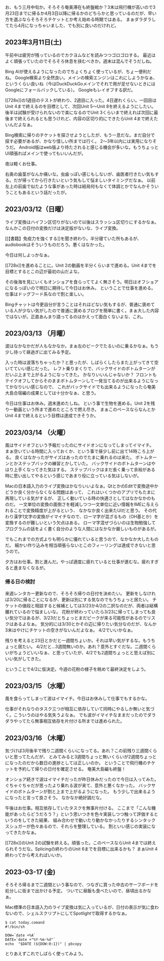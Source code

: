 お、もう三月中旬か。そろそろ奄美滞在も終盤戦か？3末は飛行機が高いので3月23日までに帰るか4月3日以降に帰るかのどちらかと思っているのだが、早い方を選ぶならそろそろチケットとか考え始める時期ではある。
まぁダラダラしてたら4月になっちゃいました、でも別に良いのだけれど。

## 2023年3月11日(土)

午前中は疲労が残っているのでカクヨムなどを読みつつゴロゴロする。
最近はよく頑張っていたのでそろそろ休息を挟むべきか。週末は混んでそうだしね。

Bing AIが使えるようになったのでちょくちょく使っているが、ちょー便利だね。
Google検索より全然良い。メインの検索エンジンはこれにしようかなぁ、というくらい良いね（今はDuckDuckGoメインでそれで用が足せないときにはGoogleにフォールバックしている）。
Googleもレイオフする訳だ。

[[728x]]の1週目のテストが終わり、2週目に入った。4日遅れくらい。一回目はUnit 4まで終えるのを目標として、次回Unit 5〜Unit 8を終えるようにしたい。
後半は試験が受けられないので楽になるのでUnit 3くらいまで終えれば次回に最後まで終えられるとも思うけれど、内容の区切り的にできたらUnit 4まで終えたいんだよなぁ。

Bing検索に帰りのチケットを探させようとしたが、もう一息だな。まだ自分で探す必要があるが、かなり惜しい所までは行く。
2〜3年以内には実用になりそうだ。
Android版はweb版より待たされると感じる機会が多いな。もうちょっとUI頑張ればメインで使ってもいいんだが。

夜は軽くお仕事。

右奥の歯茎がなんか痛いな。虫歯っぽい感じもしないが、歯医者行きたい気もする。だが帰ってから行きたいという気もして悩ましいタイミングだなぁ。
以前左上の前歯で似たような事があった時は結局何もなくて体調とかでなんかそういうこともあるという話だったが。

## 2023/03/12（日曜）

ライブ変換はハイフン区切りがないので以後はスラッシュ区切りにするかなぁ。なんかこの日付の変換だけは決定版がないな、ライブ変換。

[[【書籍】免疫力を強くする]]を聞き終わり。半分寝ていた所もあるが、audiobookはそういうものだろう。悪くはなかった。

今日は何しよっかなぁ。

[[728x]]を進めることに。Unit 2の動画を半分くらいまで進める。Unit 4までを目標とするとこの辺が最初の山だよな。

その後海を見にいくもオンショアを食らっててよく無さそう。明日はオフショアになるっぽいので明日に期待して今日はお休み。
ということで仕事を進める。
仕事はドッグフード系なので割と楽しい。

Bingチャットは今更自分が言うことはそれほどない気もするが、普通に褒めている人が少ない気がしたので普通に褒めるブログを簡単に書く。まぁ大した内容ではないが。正直あんまり語ってるのはかえって面白くないよな、これ。

## 2023/03/13 （月曜）

波はなかなかだが人もなかなか。まぁ左のピークでたるいのに乗るかなぁ。もう少し待って昼過ぎに出てみる予定。

入った時は波落ちちゃったか？と思ったが、しばらくしたらまた上がってきて空いてていい感じだった。
レフト乗りまくりで、バックサイドのボトムターンがだいぶ上まで上がるようになってきた。
かなりいいんじゃないか？
フロントもテイクオフしてからそのままボトムターンして一発当てるのが出来るようになってかなりいい感じなので、
これがバックサイドでも出来るようになったら奄美大島合宿編の成果としては十分かなぁ、と思う。

今日は仕事はお休み。週末進めたしね。
という事で生物を進める。Unit 2を残り一動画という所まで進めたところで燃え尽き。
まぁこのペースならなんとかUnit 4まで終えるという目標は達成できそうか。

## 2023/03/14 （火曜）

風はサイドオフという予報だったのにサイドオンになってしまってイマイチ。
まぁ空いている時間に入っておくか、という事で昼少し前に出て14時ころ上がる。
良くはなかったがサイズはあったのでたまに乗れるのは来た。
ボトムターンとかステップバックの練習とかしていた。
バックサイドのボトムターンはやはり上手くなってきた気はする。
ステップバックはまだ長く乗って余裕がある時に思い出してやるという感じであまり役に立っている気はしないが。

Macの日本語入力のライブ変換はかなりいいよなぁ。QtとかのEditで変換途中かどうか良く分からなくなる問題はあって、
これはいくつかのアプリでもたまに再現している気がするが、
正しく動いている時の快適さとしてはなかなかのものだ。
一文単位の変換の面倒さを軽減しつつ一文単位に近い情報をIMEに与えられることで変換精度が上がるという、
なかなか良く出来たUIだと思う。
その代わり漢字1文字の変換がイマイチなので、ローマ字が混ざるもの（OH基とか）を変換するのが難しいという欠点はある。
ローマ字混ぜづらいのは生物勉強してプログラムの話をよく書く自分のような人間にはなかなか厳しいものがあるが。

でもこれまでの方式よりも明らかに優れていると思うので、なかなか大したものだ。
細かい作り込みを相当頑張らないとこのフィーリングは達成できないと思うので。

夕方はお仕事。割と進んだ。やっぱ適度に疲れていると仕事が進むな。疲れすぎると進まなくなるが。

### 帰る日の検討

来週レンタカー更新なので、そろそろ帰りの日付を決めたい。
更新をしなければ3/20に帰ることになるが、更新は別にする気なのでもうちょっと居たい。
チケットの値段と相談すると候補としては3/23か4/2の二択なのだが、両者は結構離れているので悩ましいな。
花粉が終わっていたら3/23に帰ってしまっても良い気分ではあるが、3/23だとちょっとまだピークが来る可能性があるのでリスクはあるよなぁ。
気分的には3/30とかその辺に帰りたい気分なのだが、なんか3末はやけにチケットの空きがないんだよなぁ。
4/2でいいかなぁ。

残りを考えると23日とかだと一週間ちょいか。それは早い気がするな。もうちょっと居たい。
4/2だと...3週間無いのか。あれ？意外とすぐだな。二週間くらいがちょうどいいなぁ、と思っていたが、4/2でも2週間ちょっとと思えば別にいい気がしてきた。

ということで4/2に仮決定。今週の花粉の様子を眺めて最終決定をしよう。

## 2023/03/15 （水曜）

風を食らってしまって波はイマイチ。今日はお休みして仕事でもするかな。

仕事がそれなりのタスク三つが相互に依存していて同時にやるしか無いと気づく。こういうのはやる気失うよなぁ。
でも波がイマイチなままだったのでダラダラやってたら無事相互依存を片付ける所までは進められた。

## 2023/03/16 （木曜）

気づけば3月後半で残り二週間くらいになってる。あれ？この前残り三週間くらいと思ってたんだが、
とみてみると3週間ちょっと無いくらいが2週間ちょっとになったのだから数日の進捗としては正しいのか。
ということで飛行機のチケットを予約して帰りの日付を確定させる。
奄美大島編も終盤！

オンショア続きで波はイマイチだったが昨日休みだったので今日は入ってみた。
ぐちゃぐちゃだが思ったより乗れる波が来て、意外と悪くなかった。
バックサイドのボトムターンが割と上まで上がるようになった。
もう少しで出来るようになったと言って良さそう。
なかなか絶好調だな。

午後はお仕事。相互依存していたタスクを無事片付ける。
ここまで「こんな機能があったらどうだろう？」という思いつきを色々実装しつつ触って評価するというのをしてきた結果、
組み合わせで動いたり動かなかったりするシンタックスシュガーが色々あるので、それらを整理している。
割といい感じの実装になってきたかなぁ。

[[728x]]のUnit 2の試験を終える。頑張った。このペースならUnit 4までは終えられそうだな。Splicingの終わりのUnit 6までを目標に出来るかも？
まぁUnit 4終わってから考えればいいか。

## 2023-03-17 (金)

そろそろ帰るまで二週間という事なので、つなぎに買った中古のサーフボードを処分しに街まで出かける予定。
ついでに昼飯も食べたいので、昼頃出るかなぁ。

Mac標準の日本語入力のライブ変換は気に入っているが、日付の表示が気に食わないので、シェルスクリプトにしてSpotlightで取得するかなぁ。

```
$ cat today.comand
#!/bin/sh

DOW=`date +%A`
DATE=`date +"%Y-%m-%d"`
echo  "$DATE (${DOW:0:1})" | pbcopy
```

とりあえずこれでしばらく使ってみよう。